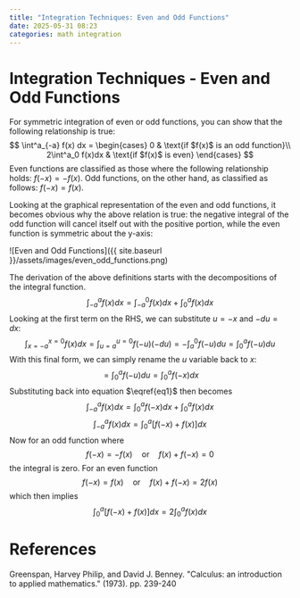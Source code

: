 ```yaml
---
title: "Integration Techniques: Even and Odd Functions"
date: 2025-05-31 08:23
categories: math integration
---
```


# Integration Techniques - Even and Odd Functions

For symmetric integration of even or odd functions, you can show that the following relationship is true:
$$
  \int^a_{-a} f(x) dx =
    \begin{cases}
      0 & \text{if $f(x)$ is an odd function}\\
      2\int^a_0 f(x)dx & \text{if $f(x)$ is even}
    \end{cases}  
$$
Even functions are classified as those where the following relationship holds: $f(-x) = -f(x)$. Odd functions, on the other hand, as classified as follows: $f(-x) = f(x)$.

Looking at the graphical representation of the even and odd functions, it becomes obvious why the above relation is true: the negative integral of the odd function will cancel itself out with the positive portion, while the even function is symmetric about the y-axis:

![Even and Odd Functions]({{ site.baseurl }}/assets/images/even_odd_functions.png)

The derivation of the above definitions starts with the decompositions of the integral function.
$$\int^a_{-a} f(x) dx = \int^0_{-a} f(x) dx + \int^a_0 f(x) dx \tag{1} \label{eq1}$$
Looking at the first term on the RHS, we can substitute $u = -x$ and $-du = dx$: 
$$\int^{x=0}_{x=-a} f(x) dx = \int^{u=0}_{u=a} f(-u) (-du) = -\int^0_{a} f(-u) du = \int^a_{0} f(-u) du$$
With this final form, we can simply rename the $u$ variable back to $x$:
$$= \int^a_{0} f(-u) du = \int^a_{0} f(-x) dx$$
Substituting back into equation $\eqref{eq1}$ then becomes
$$\int^a_{-a} f(x) dx = \int^a_0 f(-x) dx + \int^a_0 f(x) dx $$
$$\int^a_{-a} f(x) dx = \int^a_0 \left[ f(-x) + f(x)\right] dx \tag{2}$$
Now for an odd function where
$$f(-x) = -f(x) \quad \text{or} \quad f(x) + f(-x) = 0$$
the integral is zero. For an even function
$$f(-x) = f(x) \quad \text{or} \quad f(x) + f(-x) = 2f(x)$$
which then implies
$$\int^a_0 \left[ f(-x) + f(x)\right] dx = 2 \int^a_0 f(x) dx$$

# References

Greenspan, Harvey Philip, and David J. Benney. "Calculus: an introduction to applied mathematics." (1973). pp. 239-240

